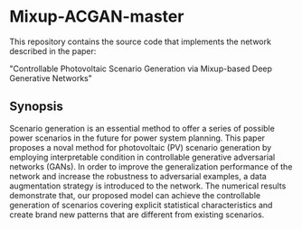 # Mixup-ACGAN-master

This repository contains the source code that implements the network described in the paper:

"Controllable Photovoltaic Scenario Generation via Mixup-based Deep Generative Networks"

## Synopsis
Scenario generation is an essential method to offer a series of possible power scenarios in the future for power system planning. This paper proposes a noval method for photovoltaic (PV) scenario generation by employing interpretable condition in controllable generative adversarial networks (GANs). In order to improve the generalization performance of the network and increase the robustness to adversarial examples, a data augmentation strategy is introduced to the network. The numerical results demonstrate that, our proposed model can achieve the controllable generation of scenarios covering explicit statistical characteristics and create brand new patterns that are different from existing scenarios. 
